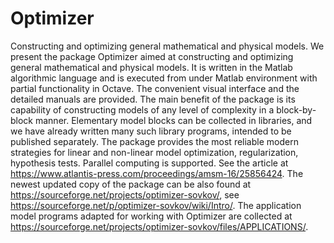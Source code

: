 # Optimizer
Constructing and optimizing general mathematical and physical models.
We present the package Optimizer aimed at constructing and optimizing general mathematical and physical models. It is written in the Matlab algorithmic language and is executed from under Matlab environment with partial functionality in Octave. The convenient visual interface and the detailed manuals are provided. The main benefit of the package is its capability of constructing models of any level of complexity in a block-by-block manner. Elementary model blocks can be collected in libraries, and we have already written many such library programs, intended to be published separately. The package provides the most reliable modern strategies for linear and non-linear model optimization, regularization, hypothesis tests. Parallel computing is supported.
See the article at https://www.atlantis-press.com/proceedings/amsm-16/25856424.
The newest updated copy of the package can be also found at https://sourceforge.net/projects/optimizer-sovkov/, see https://sourceforge.net/p/optimizer-sovkov/wiki/Intro/.
The application model programs adapted for working with Optimizer are collected at https://sourceforge.net/projects/optimizer-sovkov/files/APPLICATIONS/.
